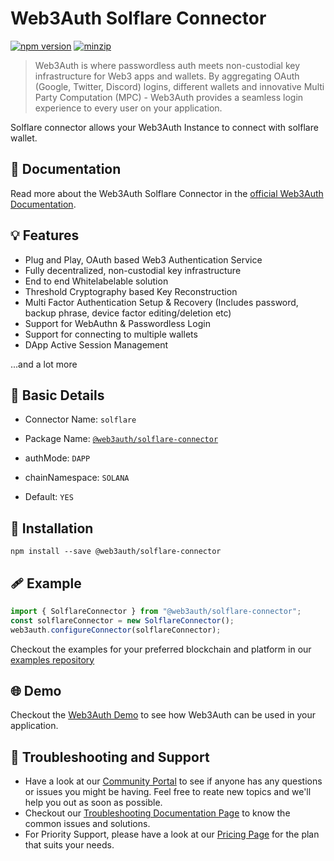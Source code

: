 # Web3Auth Solflare Connector

[![npm version](https://img.shields.io/npm/v/@web3auth/solflare-connector?label=%22%22)](https://www.npmjs.com/package/@web3auth/solflare-connector/v/latest)
[![minzip](https://img.shields.io/bundlephobia/minzip/@web3auth/solflare-connector?label=%22%22)](https://bundlephobia.com/result?p=@web3auth/solflare-connector@latest)

> Web3Auth is where passwordless auth meets non-custodial key infrastructure for Web3 apps and wallets. By aggregating OAuth (Google, Twitter, Discord) logins, different wallets and innovative Multi Party Computation (MPC) - Web3Auth provides a seamless login experience to every user on your application.

Solflare connector allows your Web3Auth Instance to connect with solflare wallet. 
## 📖 Documentation

Read more about the Web3Auth Solflare Connector in the [official Web3Auth Documentation](https://web3auth.io/docs/sdk/web/adapters/solflare).

## 💡 Features
- Plug and Play, OAuth based Web3 Authentication Service
- Fully decentralized, non-custodial key infrastructure
- End to end Whitelabelable solution
- Threshold Cryptography based Key Reconstruction
- Multi Factor Authentication Setup & Recovery (Includes password, backup phrase, device factor editing/deletion etc)
- Support for WebAuthn & Passwordless Login
- Support for connecting to multiple wallets
- DApp Active Session Management

...and a lot more

## 📄 Basic Details

- Connector Name: `solflare`

- Package Name: [`@web3auth/solflare-connector`](https://web3auth.io/docs/sdk/web/adapters/solflare)

- authMode: `DAPP`

- chainNamespace: `SOLANA`

- Default: `YES`

## 🔗 Installation

```shell
npm install --save @web3auth/solflare-connector
```

## 🩹 Example

```ts
import { SolflareConnector } from "@web3auth/solflare-connector";
const solflareConnector = new SolflareConnector();
web3auth.configureConnector(solflareConnector);
```

Checkout the examples for your preferred blockchain and platform in our [examples repository](https://github.com/Web3Auth/examples/)

## 🌐 Demo

Checkout the [Web3Auth Demo](https://demo-app.web3auth.io/) to see how Web3Auth can be used in your application.

## 💬 Troubleshooting and Support

- Have a look at our [Community Portal](https://community.web3auth.io/) to see if anyone has any questions or issues you might be having. Feel free to reate new topics and we'll help you out as soon as possible.
- Checkout our [Troubleshooting Documentation Page](https://web3auth.io/docs/troubleshooting) to know the common issues and solutions.
- For Priority Support, please have a look at our [Pricing Page](https://web3auth.io/pricing.html) for the plan that suits your needs.
